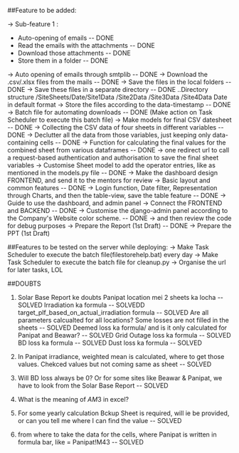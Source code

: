 ##Feature to be added:

-> Sub-feature 1 : 

 - Auto-opening of emails -- DONE
 - Read the emails with the attachments -- DONE
 - Download those attachments -- DONE
 - Store them in a folder -- DONE

-> Auto opening of emails through smtplib  -- DONE
-> Download the .csv/.xlsx files from the mails -- DONE
-> Save the files in the local folders -- DONE
-> Save these files in a separate directory -- DONE
    ..Directory structure
    /SiteSheets/Date/Site1Data
                    /Site2Data
                    /Site3Data
                    /Site4Data
                Date in default format
-> Store the files according to the data-timestamp -- DONE
-> Batch file for automating downloads -- DONE
   (Make action on Task Scheduler to execute this batch file)
-> Make models for final CSV datesheet -- DONE
-> Collecting the CSV data of four sheets in different variables -- DONE
-> Declutter all the data from those variables, just keeping only data-containing cells -- DONE
-> Function for calculating the final values for the combined sheet from various dataframes -- DONE
-> one redirect url to call a request-based authentication and authorisation to save the final sheet variables
-> Customise Sheet model to add the operator entries, like as mentioned in the models.py file -- DONE
-> Make the dashboard design FRONTEND, and send it to the mentors for review
    -> Basic layout and common features -- DONE
    -> Login function, Date filter, Representation through Charts, and then the table-view, save the table feature -- DONE
    -> Guide to use the dashboard, and admin panel
-> Connect the FRONTEND and BACKEND -- DONE
-> Customise the django-admin panel according to the Company's Website color scheme. -- DONE
-> and then review the code for debug purposes
-> Prepare the Report (1st Draft) -- DONE
-> Prepare the PPT (1st Draft)

##Features to be tested on the server while deploying:
-> Make Task Scheduler to execute the batch file(filestorehelp.bat) every day
-> Make Task Scheduler to execute the batch file for cleanup.py
-> Organise the url for later tasks, LOL




##DOUBTS
1. Solar Base Report ke doubts
    Panipat location mei 2 sheets ka locha -- SOLVED
    Irradiation ka formula -- SOLVEDD
    target_plf_based_on_actual_irradiation formula -- SOLVED
    Are all parameters calcualted for all locations? Some losses are not filled in the sheets -- SOLVED
    Deemed loss ka formula/ and is it only calculated for Panipat and Beawar? -- SOLVED
    Grid Outage loss ka formula -- SOLVED
    BD loss ka formula -- SOLVED
    Dust loss ka formula -- SOLVED

2. In Panipat irradiance, weighted mean is calculated, where to get those values. Chekced values but not coming same as sheet -- SOLVED
3. Will BD loss always be 0? Or for some sites like Beawar & Panipat, we have to look from the Solar Base Report -- SOLVED
4. What is the meaning of $AM$3 in excel?
5. For some yearly calculation Bckup Sheet is required, will ie be provided, or can you tell me where I can find the value -- SOLVED
6. from where to take the data for the cells, where Panipat is written in formula bar, like = Panipat!M43 -- SOLVED